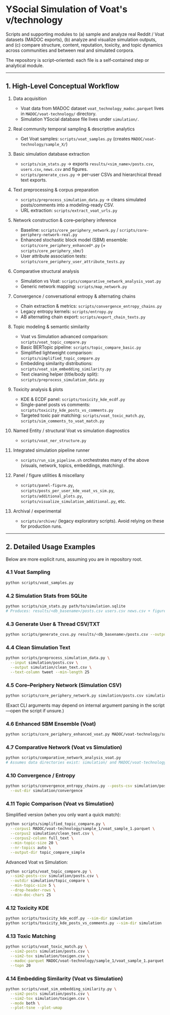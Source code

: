 # YSocial Simulation of Voat's v/technology

Scripts and supporting modules to (a) sample and analyze real Reddit / Voat datasets (MADOC exports), (b) analyze and visualize simulation outputs, and (c) compare structure, content, reputation, toxicity, and topic dynamics across communities and between real and simulated corpora.

The repository is script–oriented: each file is a self‑contained step or analytical module.

---

## 1. High-Level Conceptual Workflow

1. Data acquisition
   - Voat data from MADOC dataset `voat_technology_madoc.parquet` lives in `MADOC/voat-technology/` directory.
   - Simulation YSocial database file lives under `simulation/`.

2. Real community temporal sampling & descriptive analytics
   - Get Voat samples:   `scripts/voat_samples.py` (creates `MADOC/voat-technology/sample_X/`)

3. Basic simulation database extraction
   - `scripts/sim_stats.py` → exports `results/<sim_name>/posts.csv`, `users.csv`, `news.csv` and figures.
   - `scripts/generate_csvs.py` → per-user CSVs and hierarchical thread text exports.

4. Text preprocessing & corpus preparation
   - `scripts/preprocess_simulation_data.py` → cleans simulated posts/comments into a modeling-ready CSV.
   - URL extraction: `scripts/extract_voat_urls.py`

5. Network construction & core–periphery inference
   - Baseline: `scripts/core_periphery_network.py` / `scripts/core-periphery-network-real.py`
   - Enhanced stochastic block model (SBM) ensemble: `scripts/core_periphery_enhanced*.py` (+ `scripts/core_periphery_sbm/`)
   - User attribute association tests: `scripts/core_periphery_user_attribute_tests.py`

7. Comparative structural analysis
   - Simulation vs Voat:   `scripts/comparative_network_analysis_voat.py`
   - Generic network mapping: `scripts/map_network.py`

8. Convergence / conversational entropy & alternating chains
   - Chain extraction & metrics: `scripts/convergence_entropy_chains.py`
   - Legacy entropy kernels: `scripts/entropy.py`
   - AB alternating chain export: `scripts/export_chain_texts.py`

9. Topic modeling & semantic similarity
   - Voat vs Simulation advanced comparison: `scripts/voat_topic_compare.py`
   - Basic BERTopic pipeline: `scripts/topic_compare_basic.py`
   - Simplified lightweight comparison: `scripts/simplified_topic_compare.py`
   - Embedding similarity distributions: `scripts/voat_sim_embedding_similarity.py`
   - Text cleaning helper (title/body split): `scripts/preprocess_simulation_data.py`

10. Toxicity analysis & plots
    - KDE & ECDF panel: `scripts/toxicity_kde_ecdf.py`
    - Single-panel posts vs comments: `scripts/toxicity_kde_posts_vs_comments.py`
    - Targeted toxic pair matching: `scripts/voat_toxic_match.py`, `scripts/sim_comments_to_voat_match.py`

11. Named Entity / structural Voat vs simulation diagnostics
    - `scripts/voat_ner_structure.py`

12. Integrated simulation pipeline runner
    - `scripts/run_sim_pipeline.sh` orchestrates many of the above (visuals, network, topics, embeddings, matching).

13. Panel / figure utilities & miscellany
    - `scripts/panel-figure.py`, `scripts/posts_per_user_kde_voat_vs_sim.py`, `scripts/additional_plots.py`, `scripts/visualize_simulation_additional.py`, etc.

14. Archival / experimental
    - `scripts/archive/` (legacy exploratory scripts). Avoid relying on these for production runs.

---


## 2. Detailed Usage Examples

Below are more explicit runs, assuming you are in repository root.


### 4.1 Voat Sampling

```bash
python scripts/voat_samples.py
```

### 4.2 Simulation Stats from SQLite

```bash
python scripts/sim_stats.py path/to/simulation.sqlite
# Produces: results/<db_basename>/posts.csv users.csv news.csv + figures
```

### 4.3 Generate User & Thread CSV/TXT

```bash
python scripts/generate_csvs.py results/<db_basename>/posts.csv --output simulation_extracted
```

### 4.4 Clean Simulation Text

```bash
python scripts/preprocess_simulation_data.py \
  --input simulation/posts.csv \
  --output simulation/clean_text.csv \
  --text-column tweet --min-length 25
```
### 4.5 Core–Periphery Network (Simulation CSV)

```bash
python scripts/core_periphery_network.py simulation/posts.csv simulation/core_periphery
```

(Exact CLI arguments may depend on internal argument parsing in the script—open the script if unsure.)

### 4.6 Enhanced SBM Ensemble (Voat)

```bash
python scripts/core_periphery_enhanced_voat.py MADOC/voat-technology/sample_1/voat_sample_1.parquet voat_cp_enhanced
```

### 4.7 Comparative Network (Voat vs Simulation)

```bash
python scripts/comparative_network_analysis_voat.py
# Assumes data directories exist: simulation/ and MADOC/voat-technology/
```

### 4.10 Convergence / Entropy

```bash
python scripts/convergence_entropy_chains.py --posts-csv simulation/posts.csv \
  --out-dir simulation/convergence
```

### 4.11 Topic Comparison (Voat vs Simulation)

Simplified version (when you only want a quick match):

```bash
python scripts/simplified_topic_compare.py \
  --corpus1 MADOC/voat-technology/sample_1/voat_sample_1.parquet \
  --corpus2 simulation/clean_text.csv \
  --corpus2-column full_text \
  --min-topic-size 20 \
  --nr-topics auto \
  --output-dir topic_compare_simple
```

Advanced Voat vs Simulation:

```bash
python scripts/voat_topic_compare.py \
  --sim2-posts-csv simulation/posts.csv \
  --outdir simulation/topic_compare \
  --min-topic-size 5 \
  --drop-header-rows \
  --min-doc-chars 25
```

### 4.12 Toxicity KDE

```bash
python scripts/toxicity_kde_ecdf.py --sim-dir simulation
python scripts/toxicity_kde_posts_vs_comments.py --sim-dir simulation
```

### 4.13 Toxic Matching

```bash
python scripts/voat_toxic_match.py \
  --sim2-posts simulation/posts.csv \
  --sim2-tox simulation/toxigen.csv \
  --madoc-parquet MADOC/voat-technology/sample_1/voat_sample_1.parquet \
  --topn 20
```

### 4.14 Embedding Similarity (Voat vs Simulation)

```bash
python scripts/voat_sim_embedding_similarity.py \
  --sim2-posts simulation/posts.csv \
  --sim2-tox simulation/toxigen.csv \
  --mode both \
  --plot-tsne --plot-umap
```
